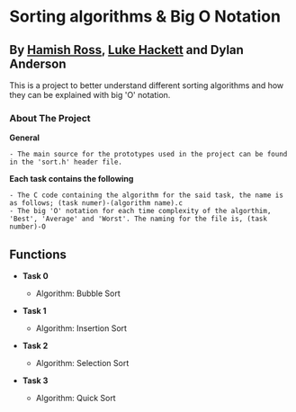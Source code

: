 # Sorting algorithms & Big O Notation

## By [Hamish Ross](https://github.com/Gotmished), [Luke Hackett](https://github.com/lhack-jpeg) and Dylan Anderson

This is a project to better understand different sorting algorithms and how they can be explained with big 'O' notation.

### **About The Project**
**General**
```
- The main source for the prototypes used in the project can be found in the 'sort.h' header file.
```
**Each task contains the following**
```
- The C code containing the algorithm for the said task, the name is as follows; (task numer)-(algorithm name).c
- The big 'O' notation for each time complexity of the algorthim, 'Best', 'Average' and 'Worst'. The naming for the file is, (task number)-O
```
## Functions
- **Task 0**
    - Algorithm: Bubble Sort

- **Task 1**
    - Algorithm: Insertion Sort

- **Task 2**
    - Algorithm: Selection Sort

- **Task 3**
    - Algorithm: Quick Sort